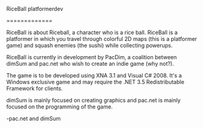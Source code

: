 RiceBall platformerdev

=============

RiceBall is about Riceball, a character who is a rice ball. RiceBall is a platformer in which you travel through colorful 2D maps (this is a platformer game) and squash enemies (the sushi) while collecting powerups.

RiceBall is currently in development by PacDim, a coalition between dimSum and pac.net who wish to create an indie game (why not?).

The game is to be developed using XNA 3.1 and Visual C# 2008. It's a Windows exclusive game and may require the .NET 3.5 Redistributable Framework for clients.

dimSum is mainly focused on creating graphics and pac.net is mainly focused on the programming of the game.

-pac.net and dimSum

